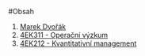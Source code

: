 #Obsah
1. [Marek Dvořák](content/main.md)
2. [4EK311 - Operační výzkum](content/operak.md)
3. [4EK212 - Kvantitativní management](content/kvam.md)
